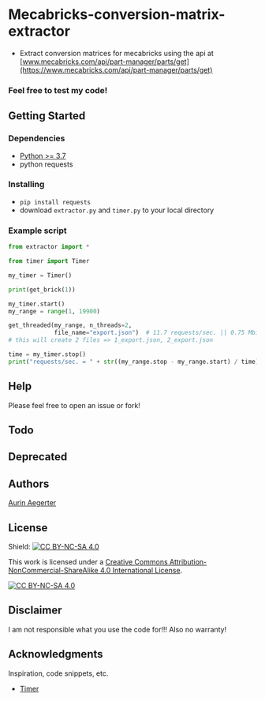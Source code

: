 # Mecabricks-conversion-matrix-extractor

* Extract conversion matrices for mecabricks using the api
  at [www.mecabricks.com/api/part-manager/parts/get](https://www.mecabricks.com/api/part-manager/parts/get)

### Feel free to test my code!

## Getting Started

### Dependencies

* [Python >= 3.7](https://www.python.org/downloads/)
* python requests

### Installing

* ```pip install requests```
* download `extractor.py` and `timer.py` to your local directory

### Example script

```python
from extractor import *

from timer import Timer

my_timer = Timer()

print(get_brick(1))

my_timer.start()
my_range = range(1, 19900)

get_threaded(my_range, n_threads=2,
             file_name="export.json")  # 11.7 requests/sec. || 0.75 Mbit/s || ca. 5.75 requests/sec. per thread
# this will create 2 files => 1_export.json, 2_export.json

time = my_timer.stop()
print("requests/sec. = " + str((my_range.stop - my_range.start) / time))
```

## Help

Please feel free to open an issue or fork!

## Todo

## Deprecated

## Authors

[Aurin Aegerter](mailto:aurinliun@gmx.ch)

## License

Shield: [![CC BY-NC-SA 4.0][cc-by-nc-sa-shield]][cc-by-nc-sa]

This work is licensed under a
[Creative Commons Attribution-NonCommercial-ShareAlike 4.0 International License][cc-by-nc-sa].

[![CC BY-NC-SA 4.0][cc-by-nc-sa-image]][cc-by-nc-sa]

[cc-by-nc-sa]: http://creativecommons.org/licenses/by-nc-sa/4.0/

[cc-by-nc-sa-image]: https://licensebuttons.net/l/by-nc-sa/4.0/88x31.png

[cc-by-nc-sa-shield]: https://img.shields.io/badge/License-CC%20BY--NC--SA%204.0-lightgrey.svg

## Disclaimer

I am not responsible what you use the code for!!! Also no warranty!

## Acknowledgments

Inspiration, code snippets, etc.

* [Timer](https://www.nickmccullum.com/python-timer-functions-performance-measurement/)
